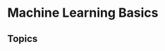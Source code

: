 # Machine Learning Basics

## Topics

<Papers src="/yaml/papers/ml_base.yaml"></Papers>

<Papers src="/yaml/papers/nlp_basics.yaml"></Papers>
